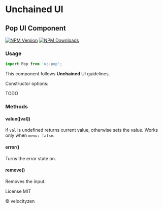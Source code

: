 # Unchained UI

## Pop UI Component

[![NPM Version](https://img.shields.io/npm/v/uc-pop.svg?style=flat-square)](https://www.npmjs.com/package/uc-pop)
[![NPM Downloads](https://img.shields.io/npm/dt/uc-pop.svg?style=flat-square)](https://www.npmjs.com/package/uc-pop)

### Usage

```js
import Pop from 'uc-pop';
```

This component follows **Unchained** UI guidelines.

Constructor options:

TODO

### Methods

#### value([val])

if `val` is undefined returns current value, otherwise sets the value. Works only when `menu: false`.

#### error()

Turns the error state on.

#### remove()

Removes the input.


License MIT

© velocityzen

